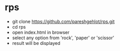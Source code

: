 # rps
- git clone https://github.com/pareshgehlot/rps.git
- cd rps
- open index.html in browser
- select any option from 'rock', 'paper' or 'scissor'
- result will be displayed

